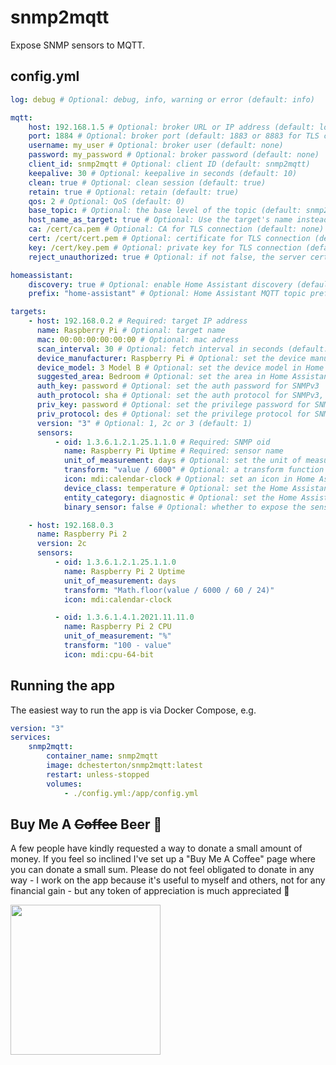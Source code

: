 # snmp2mqtt

Expose SNMP sensors to MQTT.

## config.yml

```yaml
log: debug # Optional: debug, info, warning or error (default: info)

mqtt:
    host: 192.168.1.5 # Optional: broker URL or IP address (default: localhost)
    port: 1884 # Optional: broker port (default: 1883 or 8883 for TLS connections)
    username: my_user # Optional: broker user (default: none)
    password: my_password # Optional: broker password (default: none)
    client_id: snmp2mqtt # Optional: client ID (default: snmp2mqtt)
    keepalive: 30 # Optional: keepalive in seconds (default: 10)
    clean: true # Optional: clean session (default: true)
    retain: true # Optional: retain (default: true)
    qos: 2 # Optional: QoS (default: 0)
    base_topic: # Optional: the base level of the topic (default: snmp2mqtt)
    host_name_as_target: true # Optional: Use the target's name instead of the host as the MQTT topic (default: false)
    ca: /cert/ca.pem # Optional: CA for TLS connection (default: none)
    cert: /cert/cert.pem # Optional: certificate for TLS connection (default: none)
    key: /cert/key.pem # Optional: private key for TLS connection (default: none)
    reject_unauthorized: true # Optional: if not false, the server certificate is verified against the list of supplied CAs. Override with caution (default: true when using TLS)

homeassistant:
    discovery: true # Optional: enable Home Assistant discovery (default: false)
    prefix: "home-assistant" # Optional: Home Assistant MQTT topic prefix (default: homeassistant)

targets:
    - host: 192.168.0.2 # Required: target IP address
      name: Raspberry Pi # Optional: target name
      mac: 00:00:00:00:00:00 # Optional: mac adress
      scan_interval: 30 # Optional: fetch interval in seconds (default: 10)
      device_manufacturer: Raspberry Pi # Optional: set the device manufacturer in Home Assistant
      device_model: 3 Model B # Optional: set the device model in Home Assistant
      suggested_area: Bedroom # Optional: set the area in Home Assistant
      auth_key: password # Optional: set the auth password for SNMPv3
      auth_protocol: sha # Optional: set the auth protocol for SNMPv3, one of sha or md5
      priv_key: password # Optional: set the privilege password for SNMPv3
      priv_protocol: des # Optional: set the privilege protocol for SNMPv3, one of des, aes, aes256b or aes256r
      version: "3" # Optional: 1, 2c or 3 (default: 1)
      sensors:
          - oid: 1.3.6.1.2.1.25.1.1.0 # Required: SNMP oid
            name: Raspberry Pi Uptime # Required: sensor name
            unit_of_measurement: days # Optional: set the unit of measurement in Home Assistant
            transform: "value / 6000" # Optional: a transform function written in JavaScript
            icon: mdi:calendar-clock # Optional: set an icon in Home Assistant
            device_class: temperature # Optional: set the Home Assistant class of the device.
            entity_category: diagnostic # Optional: set the Home Assistant entity category.
            binary_sensor: false # Optional: whether to expose the sensor as a binary sensor in Home Assistant

    - host: 192.168.0.3
      name: Raspberry Pi 2
      version: 2c
      sensors:
          - oid: 1.3.6.1.2.1.25.1.1.0
            name: Raspberry Pi 2 Uptime
            unit_of_measurement: days
            transform: "Math.floor(value / 6000 / 60 / 24)"
            icon: mdi:calendar-clock

          - oid: 1.3.6.1.4.1.2021.11.11.0
            name: Raspberry Pi 2 CPU
            unit_of_measurement: "%"
            transform: "100 - value"
            icon: mdi:cpu-64-bit
```

## Running the app

The easiest way to run the app is via Docker Compose, e.g.

```yaml
version: "3"
services:
    snmp2mqtt:
        container_name: snmp2mqtt
        image: dchesterton/snmp2mqtt:latest
        restart: unless-stopped
        volumes:
            - ./config.yml:/app/config.yml
```

## Buy Me A ~~Coffee~~ Beer 🍻

A few people have kindly requested a way to donate a small amount of money. If you feel so inclined I've set up a "Buy Me A Coffee"
page where you can donate a small sum. Please do not feel obligated to donate in any way - I work on the app because it's
useful to myself and others, not for any financial gain - but any token of appreciation is much appreciated 🙂

<a href="https://www.buymeacoffee.com/dchesterton"><img src="https://img.buymeacoffee.com/api/?url=aHR0cHM6Ly9pbWcuYnV5bWVhY29mZmVlLmNvbS9hcGkvP25hbWU9ZGNoZXN0ZXJ0b24mc2l6ZT0zMDAmYmctaW1hZ2U9Ym1jJmJhY2tncm91bmQ9ZmY4MTNm&creator=dchesterton&is_creating=building%20software%20to%20help%20create%20awesome%20homes&design_code=1&design_color=%23ff813f&slug=dchesterton" height="240" /></a>
